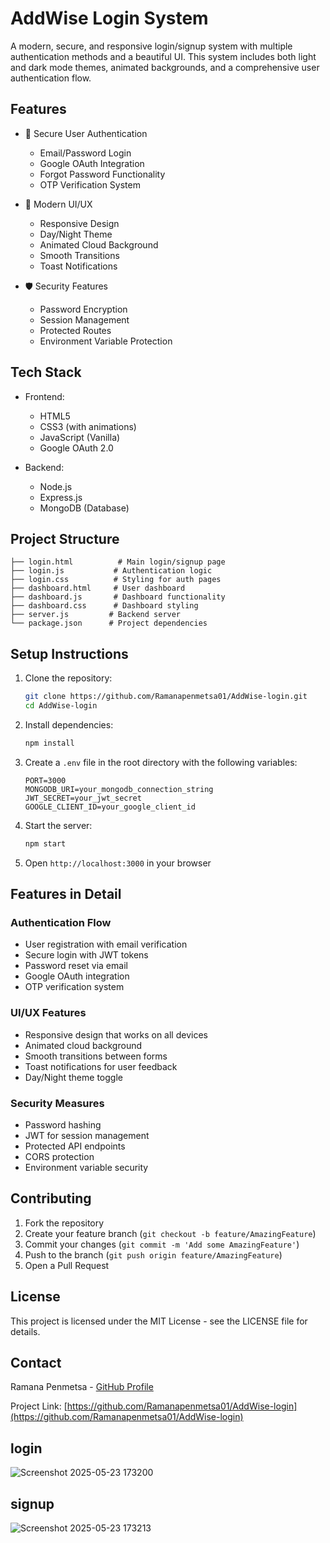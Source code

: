 # AddWise Login System

A modern, secure, and responsive login/signup system with multiple authentication methods and a beautiful UI. This system includes both light and dark mode themes, animated backgrounds, and a comprehensive user authentication flow.

## Features

- 🔐 Secure User Authentication
  - Email/Password Login
  - Google OAuth Integration
  - Forgot Password Functionality
  - OTP Verification System

- 🎨 Modern UI/UX
  - Responsive Design
  - Day/Night Theme
  - Animated Cloud Background
  - Smooth Transitions
  - Toast Notifications

- 🛡️ Security Features
  - Password Encryption
  - Session Management
  - Protected Routes
  - Environment Variable Protection

## Tech Stack

- Frontend:
  - HTML5
  - CSS3 (with animations)
  - JavaScript (Vanilla)
  - Google OAuth 2.0

- Backend:
  - Node.js
  - Express.js
  - MongoDB (Database)

## Project Structure

```
├── login.html          # Main login/signup page
├── login.js           # Authentication logic
├── login.css          # Styling for auth pages
├── dashboard.html     # User dashboard
├── dashboard.js       # Dashboard functionality
├── dashboard.css      # Dashboard styling
├── server.js         # Backend server
└── package.json      # Project dependencies
```

## Setup Instructions

1. Clone the repository:
   ```bash
   git clone https://github.com/Ramanapenmetsa01/AddWise-login.git
   cd AddWise-login
   ```

2. Install dependencies:
   ```bash
   npm install
   ```

3. Create a `.env` file in the root directory with the following variables:
   ```
   PORT=3000
   MONGODB_URI=your_mongodb_connection_string
   JWT_SECRET=your_jwt_secret
   GOOGLE_CLIENT_ID=your_google_client_id
   ```

4. Start the server:
   ```bash
   npm start
   ```

5. Open `http://localhost:3000` in your browser

## Features in Detail

### Authentication Flow
- User registration with email verification
- Secure login with JWT tokens
- Password reset via email
- Google OAuth integration
- OTP verification system

### UI/UX Features
- Responsive design that works on all devices
- Animated cloud background
- Smooth transitions between forms
- Toast notifications for user feedback
- Day/Night theme toggle

### Security Measures
- Password hashing
- JWT for session management
- Protected API endpoints
- CORS protection
- Environment variable security

## Contributing

1. Fork the repository
2. Create your feature branch (`git checkout -b feature/AmazingFeature`)
3. Commit your changes (`git commit -m 'Add some AmazingFeature'`)
4. Push to the branch (`git push origin feature/AmazingFeature`)
5. Open a Pull Request

## License

This project is licensed under the MIT License - see the LICENSE file for details.

## Contact

Ramana Penmetsa - [GitHub Profile](https://github.com/Ramanapenmetsa01)

Project Link: [https://github.com/Ramanapenmetsa01/AddWise-login](https://github.com/Ramanapenmetsa01/AddWise-login)

## login
![Screenshot 2025-05-23 173200](https://github.com/user-attachments/assets/4e81b371-df37-4feb-8c9c-e7d12b0be1ed)

## signup
![Screenshot 2025-05-23 173213](https://github.com/user-attachments/assets/bbe9e90b-5d12-45d8-a8d0-67d3609e398f)

